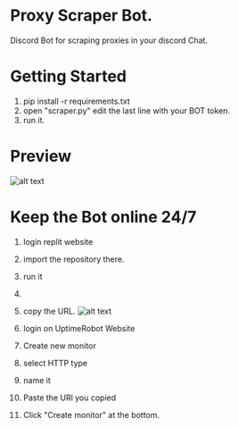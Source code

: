 # Proxy Scraper Bot.
Discord Bot for scraping proxies in your discord Chat.
# Getting Started
1. pip install -r requirements.txt
2. open "scraper.py" edit the last line with your BOT token.
3. run it.
# Preview
  ![alt text](https://i.ibb.co/BfZmzdW/Screenshot-2021-12-21-103914.png)
  

# Keep the Bot online 24/7
1. login replit website
2. import the repository there.
3. run it 
4. 
5. copy the URL.
   ![alt text](https://i.ibb.co/C15XTsn/Screenshot-2021-12-21-103710.png)
   
5. login on UptimeRobot Website
6. Create new monitor 
7. select HTTP type
8. name it 
9. Paste the URl you copied
10. Click "Create monitor" at the bottom.

